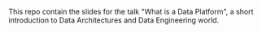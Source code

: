 This repo contain the slides for the talk "What is a Data Platform", a short introduction to Data Architectures and Data Engineering world.
